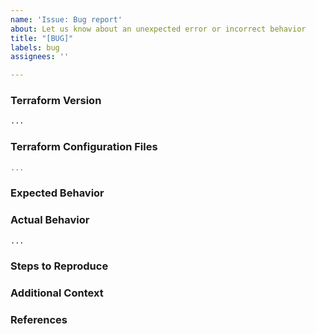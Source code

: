 ```yaml
---
name: 'Issue: Bug report'
about: Let us know about an unexpected error or incorrect behavior
title: "[BUG]"
labels: bug
assignees: ''

---
```


<!--
Welcome,

Thanks for opening an issue. The more information you provide, the easier it is for us to assess the problem, prioritize, assign, develop, then release a fix.

The IAC/Deployment team

-->

### Terraform Version

<!---
We ask this to be sure you are currently running a supported terraform version from your work environment. 

Run `terraform version` to show the version, and paste the result between the ``` marks below.

If you are not running the latest version of Terraform we support, please try upgrading because your issue may have already been fixed.

If you're not sure which versions are supported, here's a link : https://github.com/sassoftware/viya4-iac-azure#terraform to help.
-->

```bash
...
```

### Terraform Configuration Files

<!--
Paste the relevant parts of your Terraform configuration between the ``` marks below.

Configuration files you write in Terraform language tell Terraform what plugins to install, what infrastructure to create, and what data to fetch.
These are the `*.tf` files in this directory.

The relevant parts should come from your `terraform.tfvars` file or equivalent and small snippets of the `*.tf` file/files that seem to be causing the error.

For Terraform config files larger than a few resources, provide a link to the file/files in a current repository, rather than copy-pasting multiple files in here.

For security reasons, do not copy and paste any sensitive material in this issue.
-->

```terraform
...
```

### Expected Behavior

<!--
What should have happened?
-->

### Actual Behavior

<!--
What actually happened? Here you can include output and information from your terraform run.
If there's a need for more information you can turn on logging by setting `TF_LOG=DEBUG` and include that output.

Here is an example of running terraform with the TF_LOG env set:

TF_LOG=DEBUG terraform apply ...

-->

```bash
...
```

### Steps to Reproduce

<!--
Please list the full steps required to reproduce the issue, for example:
1. `terraform init`
2. `terraform apply`
-->

### Additional Context

<!--
Are there anything atypical about your situation that we should know? For example: Are you passing any unusual command line options or environment variables to opt-in to non-default behavior?
-->

### References

<!--
Are there any other GitHub issues (open or closed) or Pull Requests that should be linked here? For example:

- #123

-->
